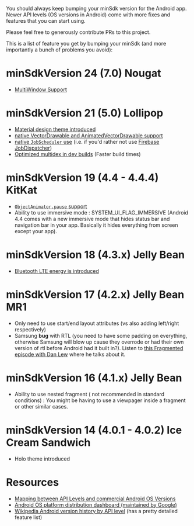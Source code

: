 You should always keep bumping your minSdk version for the Android app. Newer API levels (OS versions in Android) come with more fixes and features that you can start using.

Please feel free to generously contribute PRs to this project. 

This is a list of feature you get by bumping your minSdk (and more importantly a bunch of problems you avoid):


# minSdkVersion 24 (7.0) Nougat

* [MultiWindow Support](https://developer.android.com/guide/topics/ui/multi-window.html)

# minSdkVersion 21 (5.0) Lollipop

* [Material design theme introduced](https://developer.android.com/training/material/theme.html)
* [native VectorDrawable and AnimatedVectorDrawable support](https://developer.android.com/guide/topics/graphics/vector-drawable-resources.html)
* [native `JobScheduler` use](https://developer.android.com/reference/android/app/job/JobScheduler.html) (i.e. if you'd rather not use [Firebase JobDispatcher](https://github.com/firebase/firebase-jobdispatcher-android))
* [Optimized multidex in dev builds](https://developer.android.com/studio/build/multidex.html#dev-build) (Faster build times)

# minSdkVersion 19 (4.4 - 4.4.4) KitKat

* [`ObjectAnimator.pause` support](http://stackoverflow.com/questions/25231707/how-to-resume-and-pause-objectanimator-in-android-for-api-levels-below-19)
* Ability to use immersive mode : SYSTEM_UI_FLAG_IMMERSIVE (Android 4.4 comes with a new immersive mode that hides status bar and navigation bar in your app. Basically it hides everything from screen except your app).

# minSdkVersion 18 (4.3.x) Jelly Bean

* [Bluetooth LTE energy is introduced](https://developer.android.com/guide/topics/connectivity/bluetooth-le.html)

# minSdkVersion 17 (4.2.x) Jelly Bean MR1

* Only need to use start/end layout attributes (vs also adding left/right respectively)
* Samsung __bug__ with RTL (you need to have some padding on everything, otherwise Samsung will blow up cause they overrode or had their own version of rtl before Android had it built in?). Listen to [this Fragmented episode with Dan Lew](fragmentedpodcast.com/episodes/049) where he talks about it.

# minSdkVersion 16 (4.1.x) Jelly Bean

* Ability to use nested fragment ( not recommended in standard conditions) : You might be having to use a viewpager inside a fragment or other similar cases.

# minSdkVersion 14 (4.0.1 - 4.0.2) Ice Cream Sandwich

* Holo theme introduced

# Resources

* [Mapping between API Levels and commercial Android OS Versions](https://source.android.com/source/build-numbers)
* [Android OS platform distribution dashboard (maintained by Google)](https://developer.android.com/about/dashboards/index.html)
* [Wikipedia Android version history by API level](https://en.wikipedia.org/wiki/Android_version_history#Version_history_by_API_level) (has a pretty detailed feature list)
